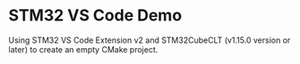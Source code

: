 # STM32 VS Code Demo

Using STM32 VS Code Extension v2 and STM32CubeCLT (v1.15.0 version or later) to create an empty CMake project.
